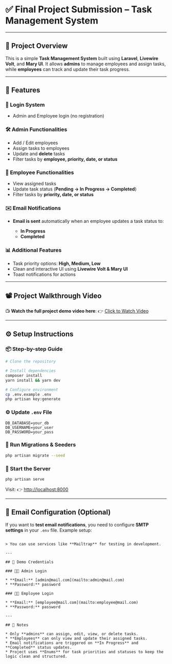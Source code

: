 # ✅ Final Project Submission – Task Management System

---

## 📌 Project Overview

This is a simple **Task Management System** built using **Laravel**, **Livewire Volt**, and **Mary UI**. It allows **admins** to manage employees and assign tasks, while **employees** can track and update their task progress.

---

## 🚀 Features

### 🔐 Login System

* Admin and Employee login (no registration)

### 🛠️ Admin Functionalities

* Add / Edit employees
* Assign tasks to employees
* Update and **delete** tasks
* Filter tasks by **employee, priority, date, or status**

### 👤 Employee Functionalities

* View assigned tasks
* Update task status (**Pending → In Progress → Completed**)
* Filter tasks by **priority, date, or status**

### ✉️ Email Notifications

* **Email is sent** automatically when an employee updates a task status to:

  * **In Progress**
  * **Completed**

### 📊 Additional Features

* Task priority options: **High, Medium, Low**
* Clean and interactive UI using **Livewire Volt & Mary UI**
* Toast notifications for actions

---

## 📽️ Project Walkthrough Video

📺 **Watch the full project demo video here**:
👉 [Click to Watch Video]([https://your-drive-or-youtube-link.com](https://drive.google.com/file/d/1toIh4ccDEf2wxYZqjBQ3k0bkCuVKc-hM/view?usp=drive_link))

---

## ⚙️ Setup Instructions

### 📦 Step-by-step Guide

```bash
# Clone the repository

# Install dependencies
composer install
yarn install && yarn dev

# Configure environment
cp .env.example .env
php artisan key:generate
```

### ⚙️ Update `.env` File

```env
DB_DATABASE=your_db
DB_USERNAME=your_user
DB_PASSWORD=your_pass
```

### 🧬 Run Migrations & Seeders

```bash
php artisan migrate --seed
```

### 🚀 Start the Server

```bash
php artisan serve
```

Visit: 👉 [http://localhost:8000](http://localhost:8000)

---

## 📧 Email Configuration (Optional)

If you want to **test email notifications**, you need to configure **SMTP settings** in your `.env` file. Example setup:

```env

> You can use services like **Mailtrap** for testing in development.

---

## 🔐 Demo Credentials

### 🧑‍💼 Admin Login

* **Email:** [admin@mail.com](mailto:admin@mail.com)
* **Password:** password

### 👨‍🔧 Employee Login

* **Email:** [employee@mail.com](mailto:employee@mail.com)
* **Password:** password

---

## 📌 Notes

* Only **admins** can assign, edit, view, or delete tasks.
* **Employees** can only view and update their assigned tasks.
* Email notifications are triggered on **In Progress** and **Completed** status updates.
* Project uses **Enums** for task priorities and statuses to keep the logic clean and structured.
